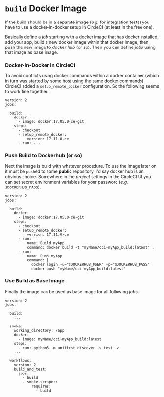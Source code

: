 # `build` Docker Image

If the build should be in a separate image (_e.g._ for integration tests)
you have to use a docker-in-docker setup in CircleCI (at least in the free one).

Basically define a _job_ starting with a docker image that has docker installed,
add your app, build a new docker image within that docker image, then push the
new image to _docker hub_ (or so).
Then you can define _jobs_ using that image as base image.

### Docker-In-Docker in CircleCI

To avoid conflicts using docker commands within a docker container
(which in turn was started by some host using the same docker commands)
CircleCI added a `setup_remote_docker` configuration.
So the following seems to work fine together:

```
version: 2
jobs:

  build:
    docker:
      - image: docker:17.05.0-ce-git
    steps:
      - checkout
      - setup_remote_docker:
          version: 17.11.0-ce
      - run: ...
```

### Push Build to Dockerhub (or so)

Next the image is build with whatever procedure.
To use the image later on it must be `push`ed to some **public** repository.
I'd say docker hub is an obvious choice.
Somewhere in the _project_ settings in the CircleCI UI you can set
secret environment variables for your password (_e.g._ `$DOCKERHUB_PASS`).

```
version: 2
jobs:

  build:
    docker:
      - image: docker:17.05.0-ce-git
    steps:
      - checkout
      - setup_remote_docker:
          version: 17.11.0-ce
      - run:
          name: Build myApp
          command: docker build -t "myName/cci-myApp_build:latest" .
      - run:
          name: Push myApp
          command: |
            docker login -u="$DOCKERHUB_USER" -p="$DOCKERHUB_PASS"
            docker push "myName/cci-myApp_build:latest"
```

### Use Build as Base Image

Finally the image can be used as base image for all following _jobs_.

```
version: 2
jobs:

  build:
    ...

  smoke:
    working_directory: /app
    docker:
      - image: myName/cci-myApp_build:latest
    steps:
      - run: python3 -m unittest discover -s test -v
    ...

  workflows:
    version: 2
    build_and_test:
      jobs:
        - build
        - smoke-scraper:
            requires:
              - build
```
